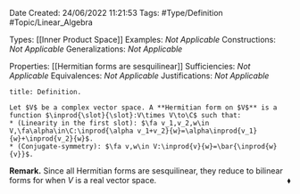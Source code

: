 <div class="topSpace"></div>

Date Created: 24/06/2022 11:21:53
Tags: #Type/Definition #Topic/Linear_Algebra

Types: [[Inner Product Space]]
Examples: <i>Not Applicable</i>
Constructions: <i>Not Applicable</i>
Generalizations: <i>Not Applicable</i>

Properties: [[Hermitian forms are sesquilinear]]
Sufficiencies: <i>Not Applicable</i>
Equivalences: <i>Not Applicable</i>
Justifications: <i>Not Applicable</i>

``` ad-Definition
title: Definition.

Let $V$ be a complex vector space. A **Hermitian form on $V$** is a function $\inprod{\slot}{\slot}:V\times V\to\C$ such that:
* (Linearity in the first slot): $\fa v_1,v_2,w\in V,\fa\alpha\in\C:\inprod{\alpha v_1+v_2}{w}=\alpha\inprod{v_1}{w}+\inprod{v_2}{w}$.
* (Conjugate-symmetry): $\fa v,w\in V:\inprod{v}{w}=\bar{\inprod{w}{v}}$.

```

<b>Remark.</b> Since all Hermitian forms are sesquilinear, they reduce to bilinear forms for when $V$ is a real vector space.<span style="float:right;">$\blacklozenge$</span>
